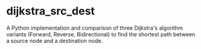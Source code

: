 # dijkstra_src_dest
A Python implementation and comparison of three Dijkstra's algorithm variants (Forward, Reverse, Bidirectional) to find the shortest path between a source node and a destination node.
